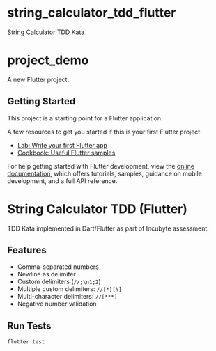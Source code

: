 # string_calculator_tdd_flutter
String Calculator TDD Kata

# project_demo

A new Flutter project.

## Getting Started

This project is a starting point for a Flutter application.

A few resources to get you started if this is your first Flutter project:

- [Lab: Write your first Flutter app](https://docs.flutter.dev/get-started/codelab)
- [Cookbook: Useful Flutter samples](https://docs.flutter.dev/cookbook)

For help getting started with Flutter development, view the
[online documentation](https://docs.flutter.dev/), which offers tutorials,
samples, guidance on mobile development, and a full API reference.

# String Calculator TDD (Flutter)

TDD Kata implemented in Dart/Flutter as part of Incubyte assessment.

## Features

- Comma-separated numbers
- Newline as delimiter
- Custom delimiters (`//;\n1;2`)
- Multiple custom delimiters: `//[*][%]`
- Multi-character delimiters: `//[***]`
- Negative number validation

## Run Tests

```bash
flutter test